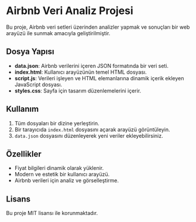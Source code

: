 # Airbnb Veri Analiz Projesi

Bu proje, Airbnb veri setleri üzerinden analizler yapmak ve sonuçları bir web arayüzü ile sunmak amacıyla geliştirilmiştir.

## Dosya Yapısı
- **data.json**: Airbnb verilerini içeren JSON formatında bir veri seti.
- **index.html**: Kullanıcı arayüzünün temel HTML dosyası.
- **script.js**: Verileri işleyen ve HTML elemanlarına dinamik içerik ekleyen JavaScript dosyası.
- **styles.css**: Sayfa için tasarım düzenlemelerini içerir.

## Kullanım
1. Tüm dosyaları bir dizine yerleştirin.
2. Bir tarayıcıda `index.html` dosyasını açarak arayüzü görüntüleyin.
3. `data.json` dosyasını düzenleyerek yeni veriler ekleyebilirsiniz.

## Özellikler
- Fiyat bilgileri dinamik olarak yüklenir.
- Modern ve estetik bir kullanıcı arayüzü.
- Airbnb verileri için analiz ve görselleştirme.

## Lisans
Bu proje MIT lisansı ile korunmaktadır.
